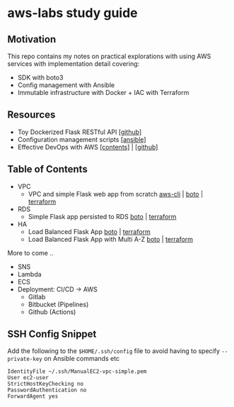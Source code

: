 # aws-labs study guide

## Motivation

This repo contains my notes on practical explorations with using AWS services with implementation detail covering:
- SDK with boto3
- Config management with Ansible
- Immutable infrastructure with Docker + IAC with Terraform 

## Resources

- Toy Dockerized Flask RESTful API [[github]](https://github.com/jonwhittlestone/flask-rest-api)
- Configuration management scripts [[ansible]](ansible/README.md)
- Effective DevOps with AWS [[contents]](https://learning.oreilly.com/library/view/effective-devops-with/9781789539974/2fb577d6-6318-490b-80d3-365e90105060.xhtml) | [[github]](https://github.com/yogeshraheja/Effective-DevOps-with-AWS)

## Table of Contents

* VPC
  * VPC and simple Flask web app from scratch [aws-cli](vpc/vpc-simple/aws-cli/README.md) | [boto](vpc/vpc-simple/boto/README.md) | [terraform](vpc/vpc-simple/terraform/README.md)
* RDS
  * Simple Flask app persisted to RDS [boto](vpc/vpc-simple/boto/README.md) | [terraform](http://www.google.com)
* HA
  * Load Balanced Flask App [boto](http://google.com) | [terraform](http://www.google.com)
  * Load Balanced Flask App with Multi A-Z [boto](http://google.com) | [terraform](http://www.google.com)

More to come ..

* SNS
* Lambda
* ECS
* Deployment: CI/CD -> AWS
    * Gitlab
    * Bitbucket (Pipelines)
    * Github (Actions)

## SSH Config Snippet

Add the following to the `$HOME/.ssh/config` file to avoid having to specify `--private-key` on Ansible commands etc

    IdentityFile ~/.ssh/ManualEC2-vpc-simple.pem
    User ec2-user 
    StrictHostKeyChecking no
    PasswordAuthentication no
    ForwardAgent yes